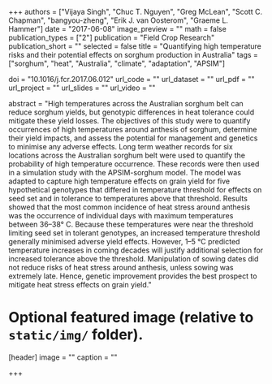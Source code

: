 +++
authors = ["Vijaya Singh", "Chuc T. Nguyen", "Greg McLean", "Scott  C. Chapman", "bangyou-zheng", "Erik J. van Oosterom", "Graeme L. Hammer"]
date = "2017-06-08"
image_preview = ""
math = false
publication_types = ["2"]
publication = "Field Crop Research"
publication_short = ""
selected = false
title = "Quantifying high temperature risks and their potential effects on sorghum production in Australia"
tags = ["sorghum", "heat", "Australia", "climate", "adaptation", "APSIM"]

doi = "10.1016/j.fcr.2017.06.012"
url_code = ""
url_dataset = ""
url_pdf = ""
url_project = ""
url_slides = ""
url_video = ""

abstract = "High temperatures across the Australian sorghum belt can reduce sorghum yields, but genotypic differences in heat tolerance could mitigate these yield losses. The objectives of this study were to quantify occurrences of high temperatures around anthesis of sorghum, determine their yield impacts, and assess the potential for management and genetics to minimise any adverse effects. Long term weather records for six locations across the Australian sorghum belt were used to quantify the probability of high temperature occurrence. These records were then used in a simulation study with the APSIM-sorghum model. The model was adapted to capture high temperature effects on grain yield for five hypothetical genotypes that differed in temperature threshold for effects on seed set and in tolerance to temperatures above that threshold. Results showed that the most common incidence of heat stress around anthesis was the occurrence of individual days with maximum temperatures between 36–38° C. Because these temperatures were near the threshold limiting seed set in tolerant genotypes, an increased temperature threshold generally minimised adverse yield effects. However, 1–5 °C predicted temperature increases in coming decades will justify additional selection for increased tolerance above the threshold. Manipulation of sowing dates did not reduce risks of heat stress around anthesis, unless sowing was extremely late. Hence, genetic improvement provides the best prospect to mitigate heat stress effects on grain yield."


# Optional featured image (relative to `static/img/` folder).
[header]
image = ""
caption = ""

+++
